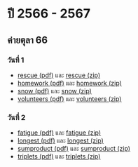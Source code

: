 # ปี 2566 - 2567

## ค่ายตุลา 66

### วันที่ 1

- [rescue (pdf)](https://thailand-oi-task-team.github.io/thailand-oi-tasks/66-67/o66_oct_c1_rescue.pdf) และ [rescue (zip)](https://thailand-oi-task-team.github.io/thailand-oi-tasks/66-67/o66_oct_c1_rescue_public.zip)
- [homework (pdf)](https://thailand-oi-task-team.github.io/thailand-oi-tasks/66-67/o66_oct_c1_homework.pdf) และ [homework (zip)](https://thailand-oi-task-team.github.io/thailand-oi-tasks/66-67/o66_oct_c1_homework_public.zip)
- [snow (pdf)](https://thailand-oi-task-team.github.io/thailand-oi-tasks/66-67/o66_oct_c1_snow.pdf) และ [snow (zip)](https://thailand-oi-task-team.github.io/thailand-oi-tasks/66-67/o66_oct_c1_snow_public.zip)
- [volunteers (pdf)](https://thailand-oi-task-team.github.io/thailand-oi-tasks/66-67/o66_oct_c1_volunteers.pdf) และ [volunteers (zip)](https://thailand-oi-task-team.github.io/thailand-oi-tasks/66-67/o66_oct_c1_volunteers_public.zip)

### วันที่ 2

- [fatigue (pdf)](https://thailand-oi-task-team.github.io/thailand-oi-tasks/66-67/o66_oct_c2_fatigue.pdf) และ [fatigue (zip)](https://thailand-oi-task-team.github.io/thailand-oi-tasks/66-67/o66_oct_c2_fatigue_public.zip)
- [longest (pdf)](https://thailand-oi-task-team.github.io/thailand-oi-tasks/66-67/o66_oct_c2_longest.pdf) และ [longest (zip)](https://thailand-oi-task-team.github.io/thailand-oi-tasks/66-67/o66_oct_c2_longest_public.zip)
- [sumproduct (pdf)](https://thailand-oi-task-team.github.io/thailand-oi-tasks/66-67/o66_oct_c2_sumproduct.pdf) และ [sumproduct (zip)](https://thailand-oi-task-team.github.io/thailand-oi-tasks/66-67/o66_oct_c2_sumproduct_public.zip)
- [triplets (pdf)](https://thailand-oi-task-team.github.io/thailand-oi-tasks/66-67/o66_oct_c2_triplets.pdf) และ [triplets (zip)](https://thailand-oi-task-team.github.io/thailand-oi-tasks/66-67/o66_oct_c2_triplets_public.zip)